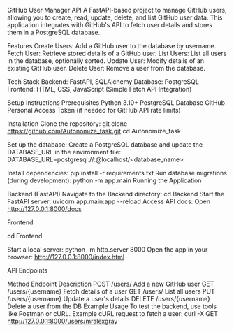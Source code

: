 GitHub User Manager API
A FastAPI-based project to manage GitHub users, allowing you to create, read, update, delete, and list GitHub user data. 
This application integrates with GitHub's API to fetch user details and stores them in a PostgreSQL database.

Features
Create Users: Add a GitHub user to the database by username.
Fetch User: Retrieve stored details of a GitHub user.
List Users: List all users in the database, optionally sorted.
Update User: Modify details of an existing GitHub user.
Delete User: Remove a user from the database.

Tech Stack
Backend: FastAPI, SQLAlchemy
Database: PostgreSQL
Frontend: HTML, CSS, JavaScript (Simple Fetch API Integration)

Setup Instructions
Prerequisites
Python 3.10+
PostgreSQL Database
GitHub Personal Access Token (if needed for GitHub API rate limits)

Installation
Clone the repository:
git clone https://github.com/Autonomize_task.git
cd Autonomize_task

Set up the database:
Create a PostgreSQL database and update the DATABASE_URL in the environment file:
DATABASE_URL=postgresql://<username>:<password>@localhost/<database_name>

Install dependencies:
pip install -r requirements.txt
Run database migrations (during development):
python -m app.main
Running the Application

Backend (FastAPI)
Navigate to the Backend directory:
cd Backend
Start the FastAPI server:
uvicorn app.main:app --reload
Access API docs:
Open http://127.0.0.1:8000/docs

Frontend

cd Frontend

Start a local server:
python -m http.server 8000
Open the app in your browser:
http://127.0.0.1:8000/index.html

API Endpoints

Method	Endpoint	Description
POST	/users/	Add a new GitHub user
GET	/users/{username}	Fetch details of a user
GET	/users/	List all users
PUT	/users/{username}	Update a user's details
DELETE	/users/{username}	Delete a user from the DB
Example Usage
To test the backend, use tools like Postman or cURL.
Example cURL request to fetch a user:
curl -X GET http://127.0.0.1:8000/users/mralexgray
